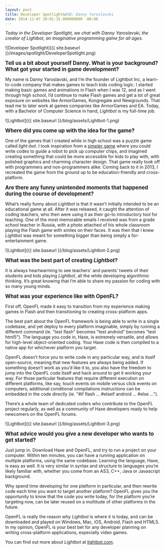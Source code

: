 ```yaml
---
layout: post
title: Developer Spotlight&#58; Danny Yaroslavski
date: 2014-11-07 20:01:15.000000000 -08:00
---
```


_Today in the Developer Spotlight, we chat with Danny Yaroslavski, the creator of Lightbot, an imaginative programming game for all ages._

![Developer Spotlight]({{ site.baseurl }}/images/spotlight/DeveloperSpotlight.png)

<span style="font-size: 120%">**Tell us a bit about yourself Danny. What is your background? What got your started in game development?**</span>

My name is Danny Yaroslavski, and I’m the founder of Lightbot Inc, a learn-to-code company that makes games to teach kids coding logic. I started making basic games and animations in Flash when I was 12, and as I went through high school, I’d continue to make Flash games and get a lot of great exposure on websites like ArmorGames, Kongregate and Newgrounds. That lead me to later work at games companies like ArmorGames and EA. Today, with a Bachelor of Computer Science in hand, _Lightbot_ is my full-time job.

![Lightbot]({{ site.baseurl }}/blog/assets/Lightbot-1.png)

<span style="font-size: 120%">**Where did you come up with the idea for the game?**</span>

One of the games that I created while in high school was a puzzle game called _light-bot_. I took inspiration from a [simpler game](http://www.newgrounds.com/portal/view/200730) where you could write codes to guide a robot to pick up computer chips, and imagined creating something that could be more accessible for kids to play with, with polished graphics and charming character design. That game really took off with programmers and non-programmers alike. Coming back to it in 2013, I recreated the game from the ground up to be education-friendly and cross-platform.

<span style="font-size: 120%">**Are there any funny unintended moments that happened during the course of development?**</span>

What’s really funny about _Lightbot_ is that it wasn’t initially intended to be an educational game at all. After it was released, it caught the attention of coding teachers, who then were using it as their go-to introductory tool for teaching. One of the most memorable emails I received was from a grade school teacher in Russia, with a photo attached of his whole classroom playing the Flash game with smiles on their faces. It was then that I knew _Lightbot_ was meant for something bigger than being simply a for-entertainment game.

![Lightbot]({{ site.baseurl }}/blog/assets/Lightbot-2.png)

<span style="font-size: 120%">**What was the best part of creating _Lightbot_?**</span>

It is always heartwarming to see teachers' and parents’ tweets of their students and kids playing _Lightbot_, all the while developing algorithmic thinking. It’s great knowing that I’m able to share my passion for coding with so many young minds.

<span style="font-size: 120%">**What was your experience like with OpenFL?**</span>

First off, OpenFL made it easy to transition from my experience making games in Flash and then transitioning to creating cross-platform apps. 

The best part about the OpenFL framework is being able to write in a single codebase, and yet deploy to every platform imaginable, simply by running a different command (ie. "test flash" becomes "test android" becomes "test html5"). The language you code in, Haxe, is extremely versatile, and allows for high-level object-oriented coding. Your Haxe code is then compiled to a native app for whichever platform you target.

OpenFL doesn’t force you to write code in any particular way, and is itself open-source, meaning that new features are always being added. If something doesn’t work as you’d like it to, you also have the freedom to jump into the OpenFL code itself and hack around to get it working your way. For those particular features that require different execution on different platforms, like say, touch events on mobile versus click events on computers, additional conditional compilations instructions can be embedded in the code directly (ie. "#if flash ... #elseif android ... #else ..."). 

There’s a whole team of dedicated coders who contribute to the OpenFL project regularly, as well as a community of Haxe developers ready to help newcomers on the OpenFL forums.

![Lightbot]({{ site.baseurl }}/blog/assets/Lightbot-3.png)

<span style="font-size: 120%">**What advice would you give a new developer who wants to get started?**</span>

Just jump in. Download Haxe and OpenFL, and try to run a project on your computer. Within ten minutes, you can have a running application on multiple platforms, using the same codebase. Learning the language, Haxe, is easy as well. It is very similar in syntax and structure to languages you’re likely familiar with, whether you come from an AS3, C++, Java or Javascript background. 

Why spend time developing for one platform in particular, and then rewrite code each time you want to target another platform? OpenFL gives you the opportunity to know that the code you write today, for the platform you’re targeting now, can be later reused on a multitude of other platforms in the future.

OpenFL is really the reason why _Lightbot_ is where it is today, and can be downloaded and played on Windows, Mac, iOS, Android, Flash and HTML5. In my opinion, OpenFL is your best bet for any developer planning on writing cross-platform applications, especially video games.

You can find out more about _Lightbot_ at [lightbot.com](http://www.lightbot.com).

